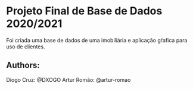 # Projeto Final de Base de Dados 2020/2021

Foi criada uma base de dados de uma imobiliária e aplicação gŕafica para uso de clientes.

## Authors: 
Diogo Cruz: @DXOGO
Artur Romão: @artur-romao
